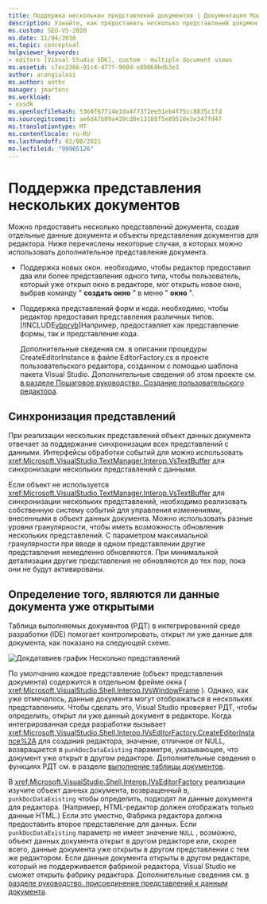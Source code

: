 ```yaml
---
title: Поддержка нескольких представлений документов | Документация Майкрософт
description: Узнайте, как предоставить несколько представлений документа с помощью отдельных объектов документа и представления документа для пользовательского редактора в пакете SDK для Visual Studio.
ms.custom: SEO-VS-2020
ms.date: 11/04/2016
ms.topic: conceptual
helpviewer_keywords:
- editors [Visual Studio SDK], custom - multiple document views
ms.assetid: c7ec2366-91c4-477f-908d-e89068bdb3e3
author: acangialosi
ms.author: anthc
manager: jmartens
ms.workload:
- vssdk
ms.openlocfilehash: 5360f67714e1da4f7372ee51eb4f75cc8835c1fd
ms.sourcegitcommit: ae6d47b09a439cd0e13180f5e89510e3e347fd47
ms.translationtype: MT
ms.contentlocale: ru-RU
ms.lasthandoff: 02/08/2021
ms.locfileid: "99965126"
---
```

# <a name="supporting-multiple-document-views"></a>Поддержка представления нескольких документов
Можно предоставить несколько представлений документа, создав отдельные данные документа и объекты представления документов для редактора. Ниже перечислены некоторые случаи, в которых можно использовать дополнительное представление документа.

- Поддержка новых окон. необходимо, чтобы редактор предоставил два или более представления одного типа, чтобы пользователь, который уже открыл окно в редакторе, мог открыть новое окно, выбрав команду " **создать окно** " в меню " **окно** ".

- Поддержка представлений форм и кода. необходимо, чтобы редактор предоставил представления различных типов. [!INCLUDE[vbprvb](../code-quality/includes/vbprvb_md.md)]Например, предоставляет как представление формы, так и представление кода.

  Дополнительные сведения см. в описании процедуры CreateEditorInstance в файле EditorFactory.cs в проекте пользовательского редактора, созданном с помощью шаблона пакета Visual Studio. Дополнительные сведения об этом проекте см. [в разделе Пошаговое руководство. Создание пользовательского редактора](../extensibility/walkthrough-creating-a-custom-editor.md).

## <a name="synchronizing-views"></a>Синхронизация представлений
 При реализации нескольких представлений объект данных документа отвечает за поддержание синхронизации всех представлений с данными. Интерфейсы обработки событий для можно использовать <xref:Microsoft.VisualStudio.TextManager.Interop.VsTextBuffer> для синхронизации нескольких представлений с данными.

 Если объект не используется <xref:Microsoft.VisualStudio.TextManager.Interop.VsTextBuffer> для синхронизации нескольких представлений, необходимо реализовать собственную систему событий для управления изменениями, внесенными в объект данных документа. Можно использовать разные уровни гранулярности, чтобы иметь возможность обновления нескольких представлений. С параметром максимальной гранулярности при вводе в одном представлении другие представления немедленно обновляются. При минимальной детализации другие представления не обновляются до тех пор, пока они не будут активированы.

## <a name="determining-whether-document-data-is-already-open"></a>Определение того, являются ли данные документа уже открытыми
 Таблица выполняемых документов (РДТ) в интегрированной среде разработки (IDE) помогает контролировать, открыт ли уже данные для документа, как показано на следующей схеме.

 ![Докдатавиев график](../extensibility/media/docdataview.gif "докдатавиев") Несколько представлений

 По умолчанию каждое представление (объект представления документа) содержится в отдельном фрейме окна ( <xref:Microsoft.VisualStudio.Shell.Interop.IVsWindowFrame> ). Однако, как уже отмечалось, данные документа могут отображаться в нескольких представлениях. Чтобы сделать это, Visual Studio проверяет РДТ, чтобы определить, открыт ли уже данный документ в редакторе. Когда интегрированная среда разработки вызывает <xref:Microsoft.VisualStudio.Shell.Interop.IVsEditorFactory.CreateEditorInstance%2A> для создания редактора, значение, отличное от NULL, возвращается в `punkDocDataExisting` параметре, указывающее, что документ уже открыт в другом редакторе. Дополнительные сведения о функциях РДТ см. в разделе [выполнение таблицы документов](../extensibility/internals/running-document-table.md).

 В <xref:Microsoft.VisualStudio.Shell.Interop.IVsEditorFactory> реализации изучите объект данных документа, возвращенный в, `punkDocDataExisting` чтобы определить, подходят ли данные документа для редактора. (Например, HTML-редактор должен отображать только данные HTML.) Если это уместно, Фабрика редактора должна предоставить второе представление для данных. Если `punkDocDataExisting` параметр не имеет значение `NULL` , возможно, объект данных документа открыт в другом редакторе или, скорее всего, данные документа уже открыты в другом представлении с тем же редактором. Если данные документа открыты в другом редакторе, который не поддерживается фабрикой редактора, Visual Studio не сможет открыть фабрику редактора. Дополнительные сведения см. [в разделе руководство. присоединение представлений к данным документа](../extensibility/how-to-attach-views-to-document-data.md).
